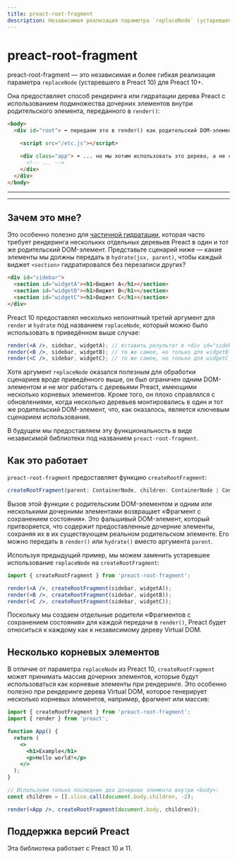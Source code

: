 ```yaml
---
title: preact-root-fragment
description: Независимая реализация параметра `replaceNode` (устаревшего в Preact 10) для Preact 10+
---
```


# preact-root-fragment

preact-root-fragment — это независимая и более гибкая реализация параметра `replaceNode` (устаревшего в Preact 10) для Preact 10+.

Она предоставляет способ рендеринга или гидратации дерева Preact с использованием подмножества дочерних элементов внутри родительского элемента, переданного в `render()`:

```html
<body>
  <div id="root"> ⬅ передаем это в render() как родительский DOM-элемент...

    <script src="/etc.js"></script>

    <div class="app"> ⬅ ... но мы хотим использовать это дерево, а не скрипт
      <!-- ... -->
    </div>
  </div>
</body>
```

---

<toc></toc>

---

## Зачем это мне?

Это особенно полезно для [частичной гидратации](https://jasonformat.com/islands-architecture/), которая часто требует рендеринга нескольких отдельных деревьев Preact в один и тот же родительский DOM-элемент. Представьте сценарий ниже — какие элементы мы должны передать в `hydrate(jsx, parent)`, чтобы каждый виджет `<section>` гидратировался без перезаписи других?

```html
<div id="sidebar">
  <section id="widgetA"><h1>Виджет A</h1></section>
  <section id="widgetB"><h1>Виджет B</h1></section>
  <section id="widgetC"><h1>Виджет C</h1></section>
</div>
```

Preact 10 предоставлял несколько непонятный третий аргумент для `render` и `hydrate` под названием `replaceNode`, который можно было использовать в приведённом выше случае:

```jsx
render(<A />, sidebar, widgetA); // вставить результат в <div id="sidebar">, обрабатывая только <section id="widgetA">
render(<B />, sidebar, widgetB); // то же самое, но только для widgetB
render(<C />, sidebar, widgetC); // то же самое, но только для widgetC
```

Хотя аргумент `replaceNode` оказался полезным для обработки сценариев вроде приведённого выше, он был ограничен одним DOM-элементом и не мог работать с деревьями Preact, имеющими несколько корневых элементов. Кроме того, он плохо справлялся с обновлениями, когда несколько деревьев монтировались в один и тот же родительский DOM-элемент, что, как оказалось, является ключевым сценарием использования.

В будущем мы предоставляем эту функциональность в виде независимой библиотеки под названием `preact-root-fragment`.

## Как это работает

`preact-root-fragment` предоставляет функцию `createRootFragment`:

```ts
createRootFragment(parent: ContainerNode, children: ContainerNode | ContainerNode[]);
```

Вызов этой функции с родительским DOM-элементом и одним или несколькими дочерними элементами возвращает «Фрагмент с сохранением состояния». Это фальшивый DOM-элемент, который притворяется, что содержит предоставленные дочерние элементы, сохраняя их в их существующем реальном родительском элементе. Его можно передать в `render()` или `hydrate()` вместо аргумента `parent`.

Используя предыдущий пример, мы можем заменить устаревшее использование `replaceNode` на `createRootFragment`:

```jsx
import { createRootFragment } from 'preact-root-fragment';

render(<A />, createRootFragment(sidebar, widgetA));
render(<B />, createRootFragment(sidebar, widgetB));
render(<C />, createRootFragment(sidebar, widgetC));
```

Поскольку мы создаем отдельные родители «Фрагментов с сохранением состояния» для каждой передачи в `render()`, Preact будет относиться к каждому как к независимому дереву Virtual DOM.

## Несколько корневых элементов

В отличие от параметра `replaceNode` из Preact 10, `createRootFragment` может принимать массив дочерних элементов, которые будут использоваться как корневые элементы при рендеринге. Это особенно полезно при рендеринге дерева Virtual DOM, которое генерирует несколько корневых элементов, например, фрагмент или массив:

```jsx
import { createRootFragment } from 'preact-root-fragment';
import { render } from 'preact';

function App() {
  return (
    <>
      <h1>Example</h1>
      <p>Hello world!</p>
    </>
  );
}

// Используем только последние два дочерних элемента внутри <body>:
const children = [].slice.call(document.body.children, -2);

render(<App />, createRootFragment(document.body, children));
```

## Поддержка версий Preact

Эта библиотека работает с Preact 10 и 11.
